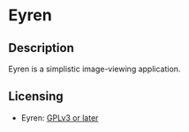 # Eyren

## Description
Eyren is a simplistic image-viewing application.

## Licensing
 - Eyren: [GPLv3 or later](LICENSE.md)
